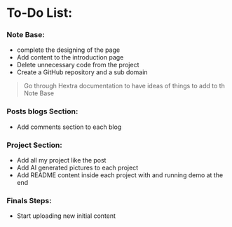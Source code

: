 # To-Do List:

### Note Base:

- complete the designing of the page
- Add content to the introduction page
- Delete unnecessary code from the project
- Create a GitHub repository and a sub domain  

> Go through Hextra documentation to have ideas of things to add to th Note Base

### Posts blogs Section:

- Add comments section to each blog

### Project Section:

- Add all my project like the post
- Add AI generated pictures to each project
- Add README content inside each project with and running demo at the end

### Finals Steps:

- Start uploading new initial content
